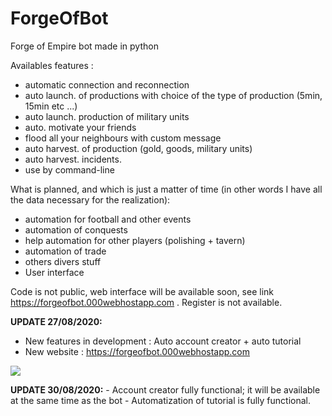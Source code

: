 # ForgeOfBot
Forge of Empire bot made in python

Availables features : 
  - automatic connection and reconnection
  - auto launch. of productions with choice of the type of production (5min, 15min etc ...)
  - auto launch. production of military units
  - auto. motivate your friends
  - flood all your neighbours with custom message
  - auto harvest. of production (gold, goods, military units)
  - auto harvest. incidents.
  - use by command-line
  
What is planned, and which is just a matter of time (in other words I have all the data necessary for the realization):
  - automation for football and other events
  - automation of conquests
  - help automation for other players (polishing + tavern)
  - automation of trade
  - others divers stuff
  - User interface
  
  Code is not public, web interface will be available soon, see link https://forgeofbot.000webhostapp.com . Register is not available.
  
  <b>UPDATE 27/08/2020:</b>
   - New features in development : Auto account creator + auto tutorial
   - New website : https://forgeofbot.000webhostapp.com
   
   <img src="https://github.com/theoschiavi/ForgeOfBot/blob/master/Capture.PNG?raw=true">

  <b>UPDATE 30/08/2020:</b>
    - Account creator fully functional; it will be available at the same time as the bot
    - Automatization of tutorial is fully functional.
